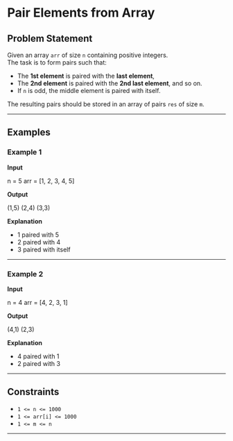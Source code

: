 # Pair Elements from Array

## Problem Statement
Given an array `arr` of size `n` containing positive integers.  
The task is to form pairs such that:
- The **1st element** is paired with the **last element**,
- The **2nd element** is paired with the **2nd last element**, and so on.
- If `n` is odd, the middle element is paired with itself.  

The resulting pairs should be stored in an array of pairs `res` of size `m`.

---

## Examples

### Example 1
**Input**

n = 5
arr = [1, 2, 3, 4, 5]

**Output**

(1,5) (2,4) (3,3)

**Explanation**  
- 1 paired with 5  
- 2 paired with 4  
- 3 paired with itself  

---

### Example 2
**Input**

n = 4
arr = [4, 2, 3, 1]

**Output**

(4,1) (2,3)

**Explanation**  
- 4 paired with 1  
- 2 paired with 3  

---

## Constraints
- `1 <= n <= 1000`  
- `1 <= arr[i] <= 1000`  
- `1 <= m <= n`

---
